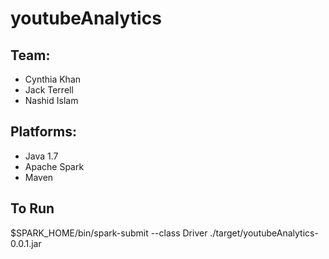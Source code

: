 # youtubeAnalytics

## Team:
- Cynthia Khan
- Jack Terrell
- Nashid Islam

## Platforms:
- Java 1.7
- Apache Spark 
- Maven 

## To Run
$SPARK_HOME/bin/spark-submit --class Driver ./target/youtubeAnalytics-0.0.1.jar
